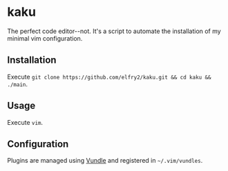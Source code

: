 # kaku
The perfect code editor--not. It's a script to automate the installation of my minimal vim configuration.

## Installation
Execute ```git clone https://github.com/elfry2/kaku.git && cd kaku && ./main```.

## Usage
Execute ```vim```.

## Configuration
Plugins are managed using [Vundle](https://github.com/VundleVim/Vundle.vim) and registered in ```~/.vim/vundles```.
